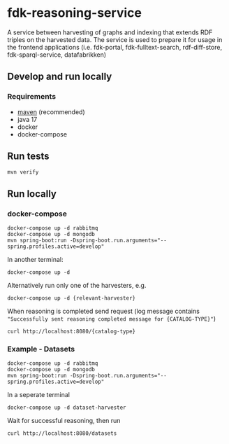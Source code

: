 # fdk-reasoning-service
A service between harvesting of graphs and indexing that extends RDF triples on the harvested data.
The service is used to prepare it for usage in the frontend applications (i.e. fdk-portal, fdk-fulltext-search, rdf-diff-store, fdk-sparql-service, datafabrikken)

## Develop and run locally
### Requirements
- [maven](https://github.com/apache/maven) (recommended)
- java 17
- docker
- docker-compose

## Run tests
```
mvn verify
```

## Run locally
### docker-compose
```
docker-compose up -d rabbitmq
docker-compose up -d mongodb
mvn spring-boot:run -Dspring-boot.run.arguments="--spring.profiles.active=develop"
```

In another terminal:
```
docker-compose up -d
```
Alternatively run only one of the harvesters, e.g.
```
docker-compose up -d {relevant-harvester}
```
When reasoning is completed send request (log message contains `"Successfully sent reasoning completed message for {CATALOG-TYPE}"`)
```
curl http://localhost:8080/{catalog-type}
```

### Example - Datasets

```
docker-compose up -d rabbitmq
docker-compose up -d mongodb
mvn spring-boot:run -Dspring-boot.run.arguments="--spring.profiles.active=develop"
```

In a seperate terminal
```
docker-compose up -d dataset-harvester
```

Wait for successful reasoning, then run
```
curl http://localhost:8080/datasets
```
